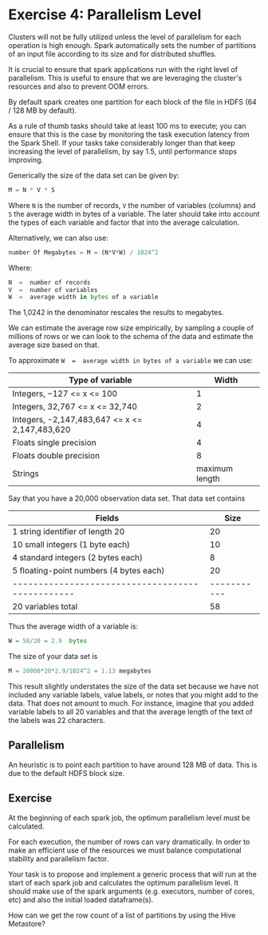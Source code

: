 # Exercise 4: Parallelism Level
Clusters will not be fully utilized unless the level of parallelism for each operation is high enough. 
Spark automatically sets the number of partitions of an input file according to its size and for distributed shuffles. 

It is crucial to ensure that spark applications run with the right level of parallelism. This is useful to ensure
that we are leveraging the cluster's resources and also to prevent OOM errors.

By default spark creates one partition for each block of the file in HDFS (64 / 128 MB by default).

As a rule of thumb tasks should take at least 100 ms to execute; you can ensure that this is the case by monitoring the task execution latency from the Spark Shell. If your tasks take considerably longer than that keep increasing the level of parallelism, by say 1.5, until performance stops improving.

Generically the size of the data set can be given by:
```python
M = N * V * S
```
Where `N` is the number of records, `V` the number of variables (columns) and `S` the average width in bytes of a variable. The later should take into account the types of each variable and factor that into the average calculation.

Alternatively, we can also use:
```python
number Of Megabytes = M = (N*V*W) / 1024^2
```
Where:
```python
N  =  number of records
V  =  number of variables
W  =  average width in bytes of a variable
```
The 1,0242 in the denominator rescales the results to megabytes.

We can estimate the average row size empirically, by sampling a couple of millions of rows or we can look to the schema of the data and estimate the average size based on that.

To approximate `W  =  average width in bytes of a variable` we can use:

| **Type of variable**                           | **Width**      |
|------------------------------------------------|----------------|
| Integers, −127 <= x <= 100                     | 1              |
| Integers, 32,767 <= x <= 32,740                | 2              |
| Integers, -2,147,483,647 <= x <= 2,147,483,620 | 4              |
| Floats single precision                        | 4              |
| Floats double precision                        | 8              |
| Strings                                        | maximum length |

Say that you have a 20,000 observation data set. That data set contains

| **Fields**                                     | **Size** |
|------------------------------------------------|-----------
| 1  string identifier of length 20              | 20       |
| 10  small integers (1 byte each)               | 10       |
| 4  standard integers (2 bytes each)            |  8       |
| 5  floating-point numbers (4 bytes each)       | 20       |
|------------------------------------------------|-----------
| 20  variables total                            | 58       |

Thus the average width of a variable is:
```python
W = 58/20 = 2.9  bytes
```
The size of your data set is
```python
M = 20000*20*2.9/1024^2 = 1.13 megabytes
```
This result slightly understates the size of the data set because we have not included any variable labels, value labels, or notes that you might add to the data. That does not amount to much. For instance, imagine that you added variable labels to all 20 variables and that the average length of the text of the labels was 22 characters. 

## Parallelism
An heuristic is to point each partition to have around 128 MB of data. This is due to the default HDFS block size.

## Exercise
At the beginning of each spark job, the optimum parallelism level must be calculated.

For each execution, the number of rows can vary dramatically. In order to make an efficient use of the resources we must balance computational stability and parallelism factor.

Your task is to propose and implement a generic process that will run at the start of each spark job and calculates the optimum parallelism level. It should make use of the spark arguments (e.g. executors, number of cores, etc) and also the initial loaded dataframe(s).

How can we get the row count of a list of partitions by using the Hive Metastore?
